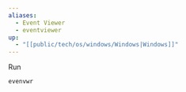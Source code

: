 ```yaml
---
aliases:
  - Event Viewer
  - eventviewer
up:
  - "[[public/tech/os/windows/Windows|Windows]]"
---
```

Run
```
evenvwr
```

